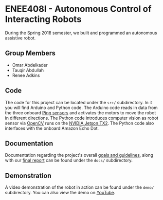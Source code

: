# ENEE408I - Autonomous Control of Interacting Robots

During the Spring 2018 semester, we built and programmed an autonomous assistive robot.

## Group Members
- Omar Abdelkader
- Tauqir Abdullah
- Renee Adkins

## Code

The code for this project can be located under the `src/` subdirectory. In it you will find Arduino and Python code. The Arduino code reads in data from the three onboard [Ping sensors](https://create.arduino.cc/projecthub/microBob/ultra-sonic-ping-sensor-a9c49e) and activates the motors to move the robot in different directions. The Python code introduces computer vision as robot sensor via [OpenCV](https://opencv.org/) runs on the [NVIDIA Jetson TX2](https://developer.nvidia.com/embedded/buy/jetson-tx2). The Python code also interfaces with the onboard Amazon Echo Dot.

## Documentation

Documentation regarding the project's overall [goals and guidelines](docs/project_outline.pdf), along with our [final report](docs/final_report.pdf) can be found under the `docs/` subdirectory.

## Demonstration

A video demonstration of the robot in action can be found under the `demo/` subdirectory. You can also view the demo on [YouTube](https://www.youtube.com/watch?v=58ssK7U3kx4).
